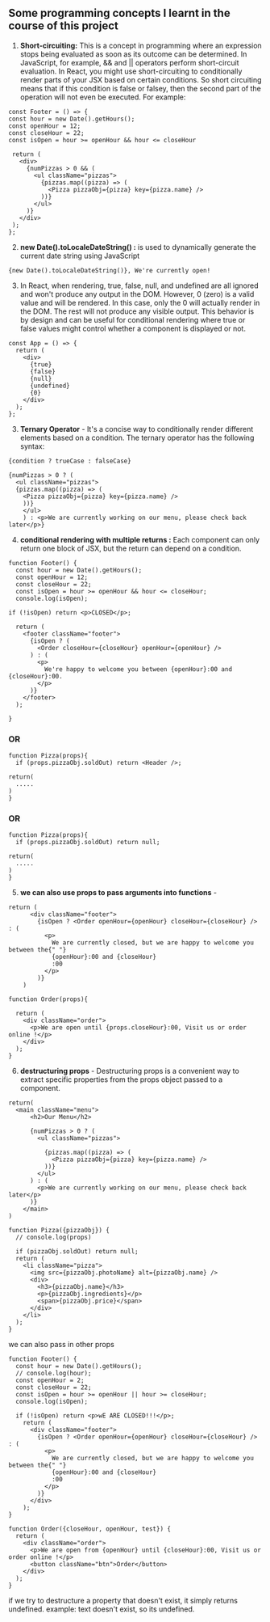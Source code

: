 ## Some programming concepts I learnt in the course of this project

1.  **Short-circuiting:** This is a concept in programming where an expression stops being evaluated as soon as its outcome can be determined. In JavaScript, for example, && and || operators perform short-circuit evaluation. In React, you might use short-circuiting to conditionally render parts of your JSX based on certain conditions. So short circuiting means that if this condition is false or falsey,
    then the second part of the operation will not even be executed. For example:

```
const Footer = () => {
const hour = new Date().getHours();
const openHour = 12;
const closeHour = 22;
const isOpen = hour >= openHour && hour <= closeHour

 return (
   <div>
     {numPizzas > 0 && (
       <ul className="pizzas">
         {pizzas.map((pizza) => (
           <Pizza pizzaObj={pizza} key={pizza.name} />
         ))}
       </ul>
     )}
   </div>
 );
};
```

2. **new Date().toLocaleDateString() :** is used to dynamically generate the current date string using JavaScript

```
{new Date().toLocaleDateString()}, We're currently open!
```

3. In React, when rendering, true, false, null, and undefined are all ignored and won't produce any output in the DOM. However, 0 (zero) is a valid value and will be rendered. In this case, only the 0 will actually render in the DOM. The rest will not produce any visible output. This behavior is by design and can be useful for conditional rendering where true or false values might control whether a component is displayed or not.

```
const App = () => {
  return (
    <div>
      {true}
      {false}
      {null}
      {undefined}
      {0}
    </div>
  );
};

```

3. **Ternary Operator** - It's a concise way to conditionally render different elements based on a condition. The ternary operator has the following syntax:

```
{condition ? trueCase : falseCase}
```

```
{numPizzas > 0 ? (
  <ul className="pizzas">
  {pizzas.map((pizza) => (
    <Pizza pizzaObj={pizza} key={pizza.name} />
    ))}
    </ul>
    ) : <p>We are currently working on our menu, please check back later</p>}
```
4. **conditional rendering with multiple returns :** Each component can only return one block of JSX, but the return can depend on a condition. 
```
function Footer() {
  const hour = new Date().getHours();
  const openHour = 12;
  const closeHour = 22;
  const isOpen = hour >= openHour && hour <= closeHour;
  console.log(isOpen);

if (!isOpen) return <p>CLOSED</p>;

  return (
    <footer className="footer">
      {isOpen ? (
        <Order closeHour={closeHour} openHour={openHour} />
      ) : (
        <p>
          We're happy to welcome you between {openHour}:00 and {closeHour}:00.
        </p>
      )}
    </footer>
  );

}
```
### OR
```
function Pizza(props){
  if (props.pizzaObj.soldOut) return <Header />;

return(
  .....
)
}
```
### OR
```
function Pizza(props){
  if (props.pizzaObj.soldOut) return null;
  
return(
  .....
)
}
```

5. **we can also use props to pass arguments into functions** - 
```
return (
      <div className="footer">
        {isOpen ? <Order openHour={openHour} closeHour={closeHour} /> : (
          <p>
            We are currently closed, but we are happy to welcome you between the{" "}
            {openHour}:00 and {closeHour}
            :00
          </p>
        )}
    )

function Order(props){

  return (
    <div className="order">
      <p>We are open until {props.closeHour}:00, Visit us or order online !</p>
    </div>
  );
}
```

6. **destructuring props** - Destructuring props is a convenient way to extract specific properties from the props object passed to a component.

```
return(
  <main className="menu">
      <h2>Our Menu</h2>

      {numPizzas > 0 ? (
        <ul className="pizzas">

          {pizzas.map((pizza) => (
            <Pizza pizzaObj={pizza} key={pizza.name} />
          ))}
        </ul>
      ) : (
        <p>We are currently working on our menu, please check back later</p>
      )}
    </main>
)

function Pizza({pizzaObj}) {
  // console.log(props)

  if (pizzaObj.soldOut) return null;
  return (
    <li className="pizza">
      <img src={pizzaObj.photoName} alt={pizzaObj.name} />
      <div>
        <h3>{pizzaObj.name}</h3>
        <p>{pizzaObj.ingredients}</p>
        <span>{pizzaObj.price}</span>
      </div>
    </li>
  );
}
```
we can also pass in other props
```
function Footer() {
  const hour = new Date().getHours();
  // console.log(hour);
  const openHour = 2;
  const closeHour = 22;
  const isOpen = hour >= openHour || hour >= closeHour;
  console.log(isOpen);

  if (!isOpen) return <p>wE ARE CLOSED!!!</p>;
    return (
      <div className="footer">
        {isOpen ? <Order openHour={openHour} closeHour={closeHour} /> : (
          <p>
            We are currently closed, but we are happy to welcome you between the{" "}
            {openHour}:00 and {closeHour}
            :00
          </p>
        )}
      </div>
    );
}

function Order({closeHour, openHour, test}) {
  return (
    <div className="order">
      <p>We are open from {openHour} until {closeHour}:00, Visit us or order online !</p>
      <button className="btn">Order</button>
    </div>
  );
}
```
if we try to destructure a property that doesn't exist, it simply returns undefined. example: text doesn't exist, so its undefined.
